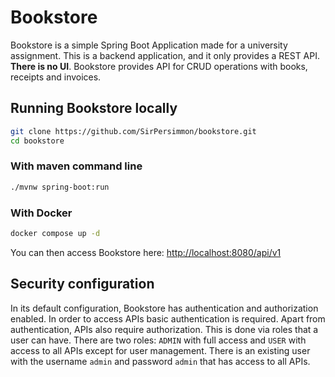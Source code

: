 # Bookstore

Bookstore is a simple Spring Boot Application made for a university assignment. This is a backend application, and it
only provides a REST API. **There is no UI**. Bookstore provides API for CRUD operations with books, receipts and
invoices.

## Running Bookstore locally

```sh
git clone https://github.com/SirPersimmon/bookstore.git
cd bookstore
```

### With maven command line

```sh
./mvnw spring-boot:run
```

### With Docker

```sh
docker compose up -d
```

You can then access Bookstore here: [http://localhost:8080/api/v1](http://localhost:8080/api/v1)

## Security configuration

In its default configuration, Bookstore has authentication and authorization enabled. In order to access APIs basic
authentication is required. Apart from authentication, APIs also require authorization. This is done via roles that a
user can have. There are two roles: `ADMIN` with full access and `USER` with access to all APIs except for user
management. There is an existing user with the username `admin` and password `admin` that has access to all APIs.
